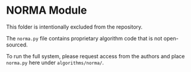 # NORMA Module

This folder is intentionally excluded from the repository.

The `norma.py` file contains proprietary algorithm code that is not open-sourced.

To run the full system, please request access from the authors and place `norma.py` here under `algorithms/norma/`.
